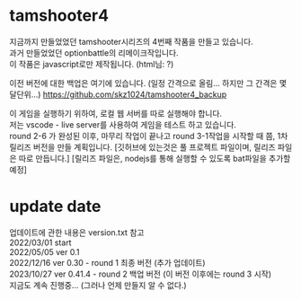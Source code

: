 # tamshooter4
지금까지 만들었었던 tamshooter시리즈의 4번째 작품을 만들고 있습니다.  
과거 만들었었던 optionbattle의 리메이크작입니다.  
이 작품은 javascript로만 제작됩니다. (html님: ?)

이전 버전에 대한 백업은 여기에 있습니다. (일정 간격으로 올림... 하지만 그 간격은 몇달단위...)
https://github.com/skz1024/tamshooter4_backup  

이 게임을 실행하기 위하여, 로컬 웹 서버를 따로 실행해야 합니다.  
저는 vscode - live server를 사용하여 게임을 테스트 하고 있습니다.  
round 2-6 가 완성된 이후, 마무리 작업이 끝나고 round 3-1작업을 시작할 때 쯤, 1차 릴리즈 버전을 만들 계획입니다.
[깃허브에 있는것은 풀 프로젝트 파일이며, 릴리즈 파일은 따로 만듭니다.]
[릴리즈 파일은, nodejs를 통해 실행할 수 있도록 bat파일을 추가할 예정]

# update date
업데이트에 관한 내용은 version.txt 참고  
2022/03/01 start  
2022/05/05 ver 0.1  
2022/12/16 ver 0.30 - round 1 최종 버전 (추가 업데이트)  
2023/10/27 ver 0.41.4 - round 2 백업 버전 (이 버전 이후에는 round 3 시작)  
지금도 계속 진행중... (그러나 언제 만들지 알 수 없다.)  